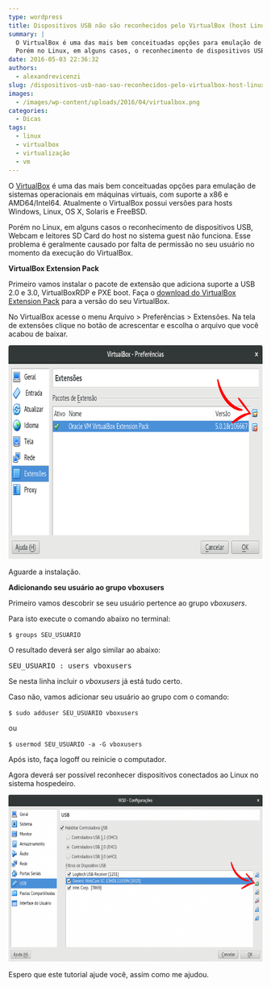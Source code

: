 ```yaml
---
type: wordpress
title: Dispositivos USB não são reconhecidos pelo VirtualBox (host Linux)
summary: |
  O VirtualBox é uma das mais bem conceituadas opções para emulação de sistemas operacionais em máquinas virtuais, com suporte a x86 e AMD64/Intel64. Atualmente o VirtualBox possui versões para hosts Windows, Linux, OS X, Solaris e FreeBSD.
  Porém no Linux, em alguns casos, o reconhecimento de dispositivos USB, Webcam e leitores SD Card do host no sistema guest não funciona. Esse problema é geralmente causado por falta de permissão no seu usuário no momento da execução do VirtualBox.
date: 2016-05-03 22:36:32
authors:
  - alexandrevicenzi
slug: /dispositivos-usb-nao-sao-reconhecidos-pelo-virtualbox-host-linux/
images:
  - /images/wp-content/uploads/2016/04/virtualbox.png
categories:
  - Dicas
tags:
  - linux
  - virtualbox
  - virtualização
  - vm
---
```


O <a href="https://www.virtualbox.org/" target="_blank">VirtualBox</a> é uma das mais bem conceituadas opções para emulação de sistemas operacionais em máquinas virtuais, com suporte a x86 e AMD64/Intel64. Atualmente o VirtualBox possui versões para hosts Windows, Linux, OS X, Solaris e FreeBSD.

Porém no Linux, em alguns casos o reconhecimento de dispositivos USB, Webcam e leitores SD Card do host no sistema guest não funciona. Esse problema é geralmente causado por falta de permissão no seu usuário no momento da execução do VirtualBox.

<strong>VirtualBox Extension Pack</strong>

Primeiro vamos instalar o pacote de extensão que adiciona suporte a USB 2.0 e 3.0, VirtualBoxRDP e PXE boot. Faça o <a href="https://www.virtualbox.org/wiki/Downloads" target="_blank">download do VirtualBox Extension Pack</a> para a versão do seu VirtualBox.

No VirtualBox acesse o menu Arquivo &gt; Preferências &gt; Extensões. Na tela de extensões clique no botão de acrescentar e escolha o arquivo que você acabou de baixar.

<a href="/images/wp-content/uploads/2016/04/vbox-pref-extensoes-a.png"><img class="aligncenter wp-image-5299 size-full" src="/images/wp-content/uploads/2016/04/vbox-pref-extensoes-a.png" alt="vbox-pref-extensoes-a" width="757" height="424" /></a>

Aguarde a instalação.

<strong>Adicionando seu usuário ao grupo vboxusers</strong>

Primeiro vamos descobrir se seu usuário pertence ao grupo <em>vboxusers</em>.

Para isto execute o comando abaixo no terminal:

<code>$ groups SEU_USUARIO</code>

O resultado deverá ser algo similar ao abaixo:

<samp>SEU_USUARIO : users vboxusers</samp>

Se nesta linha incluir o <em>vboxusers</em> já está tudo certo.

Caso não, vamos adicionar seu usuário ao grupo com o comando:

<code>$ sudo adduser SEU_USUARIO vboxusers</code>

ou

<code>$ usermod SEU_USUARIO -a -G vboxusers</code>

Após isto, faça logoff ou reinicie o computador.

Agora deverá ser possível reconhecer dispositivos conectados ao Linux no sistema hospedeiro.

<a href="/images/wp-content/uploads/2016/04/vbox-usb-a.png"><img class="aligncenter wp-image-5300 size-large" src="/images/wp-content/uploads/2016/04/vbox-usb-a-1024x523.png" alt="vbox-usb-a" width="648" height="331" /></a>

Espero que este tutorial ajude você, assim como me ajudou.
